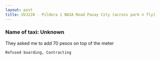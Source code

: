 ```yaml
---
layout: post
title: UVJ228 - Pildera 1 NAIA Road Pasay City (across park n fly)
---
```


### Name of taxi: Unknown

They asked me to add 70 pesos on top of the meter

```Refused boarding, Contracting```
